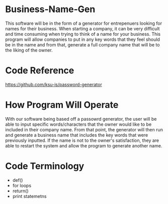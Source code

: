 # Business-Name-Gen
This software will be in the form of a generator for entrepenuers looking for names for their business. When starting a company, it can be very difficult and time consuming when trying to think of a name for your business. This program will allow companies to put in any key words that they feel should be in the name and from that, generate a full company name that will be to the liking of the owner.

# Code Reference
https://github.com/ksu-is/password-generator

# How Program Will Operate
With our software being based off a passowrd generator, the user will be able to input specific words/characters that the owner would like to be included in their company name. From that point, the generator will then run and generate a business name that includes the key words that were previously inputted. If the name is not to the owner's satisfaction, they are able to restart the system and allow the program to generate another name.

# Code Terminology 
- def()
- for loops
- return()
- print statemetns
